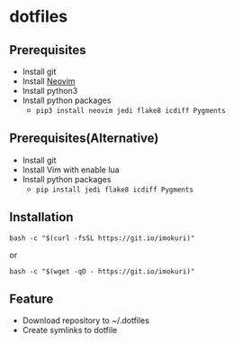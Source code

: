 # dotfiles

## Prerequisites

* Install git
* Install [Neovim](https://github.com/neovim/neovim/wiki/Installing-Neovim)
* Install python3
* Install python packages
    - `pip3 install neovim jedi flake8 icdiff Pygments`

## Prerequisites(Alternative)

* Install git
* Install Vim with enable lua
* Install python packages
    - `pip install jedi flake8 icdiff Pygments`

## Installation

`bash -c "$(curl -fsSL https://git.io/imokuri)"`

or

`bash -c "$(wget -qO - https://git.io/imokuri)"`

## Feature

* Download repository to ~/.dotfiles
* Create symlinks to dotfile
